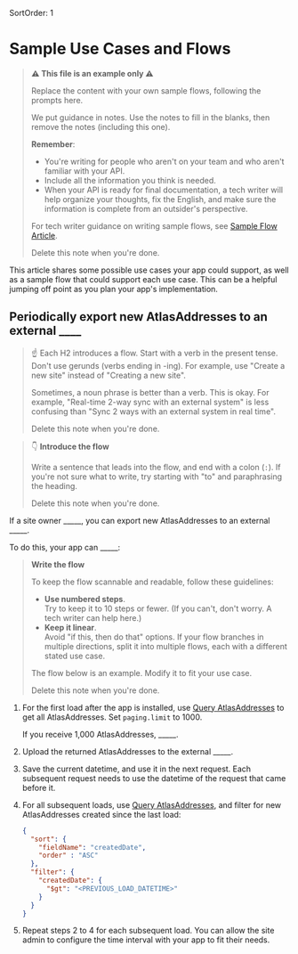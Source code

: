 SortOrder: 1
# Sample Use Cases and Flows

> __⚠ This file is an example only ⚠__
>
> Replace the content with your own sample flows,
> following the prompts here.
>
> We put guidance in notes. Use the notes to fill in the blanks,
> then remove the notes (including this one).
>
> __Remember__:
>
> - You're writing for people who aren't on your team
>   and who aren't familiar with your API.
> - Include all the information you think is needed.
> - When your API is ready for final documentation,
>   a tech writer will help organize your thoughts,
>   fix the English,
>   and make sure the information is complete from an outsider's perspective.
>
>
> For tech writer guidance on writing sample flows, see
> [Sample Flow Article](https://wix-private.github.io/tw-cafe/style-guide/api-documentation-guidelines/intro-articles/sample-flow-article).
>
> Delete this note when you're done.

This article shares some possible use cases your app could support,
as well as a sample flow that could support each use case.
This can be a helpful jumping off point as you plan your app's implementation.

## Periodically export new AtlasAddresses to an external ____

> ☝️ Each H2 introduces a flow.
> Start with a verb in the present tense.
> Don't use gerunds (verbs ending in -ing).
> For example, use "Create a new site" instead of "Creating a new site".
>
> Sometimes, a noun phrase is better than a verb.
> This is okay.
> For example, "Real-time 2-way sync with an external system"
> is less confusing than "Sync 2 ways with an external system in real time".
>
> Delete this note when you're done.

> 👇 **Introduce the flow**
>
> Write a sentence that leads into the flow, and end with a colon (`:`).
> If you're not sure what to write, try starting with "to"
> and paraphrasing the heading.
>
> Delete this note when you're done.

If a site owner _____,
you can export new AtlasAddresses to an external _____.

To do this,
your app can _____:

> **Write the flow**
>
> To keep the flow scannable and readable,
> follow these guidelines:
>
> - **Use numbered steps**. <br />
>   Try to keep it to 10 steps or fewer.
>   (If you can't, don't worry.
>   A tech writer can help here.)
> - **Keep it linear**. <br />
>   Avoid "if this, then do that" options.
>   If your flow branches in multiple directions,
>   split it into multiple flows,
>   each with a different stated use case.
>
> The flow below is an example.
> Modify it to fit your use case.
>
> Delete this note when you're done.

1. For the first load after the app is installed, use
  [Query AtlasAddresses](/docs/<link_to_AtlasAddresses>)
  to get all AtlasAddresses.
  Set `paging.limit` to 1000.

    If you receive 1,000 AtlasAddresses, _____.

2. Upload the returned AtlasAddresses to the external _____.

3. Save the current datetime, and use it in the next request.
  Each subsequent request
  needs to use the datetime of the request that came before it.

4. For all subsequent loads, use
  [Query AtlasAddresses](/docs/<link_to_AtlasAddresses>),
  and filter for new AtlasAddresses created since the last load:

    ```json
    {
      "sort": {
        "fieldName": "createdDate",
        "order" : "ASC"
      },
      "filter": {
        "createdDate": {
          "$gt": "<PREVIOUS_LOAD_DATETIME>"
        }
      }
    }
    ```

5. Repeat steps 2 to 4 for each subsequent load.
  You can allow the site admin to configure the time interval with your app
  to fit their needs.
